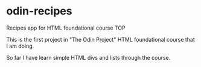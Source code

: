 # odin-recipes
Recipes app for HTML foundational course TOP

This is the first project in "The Odin Project" HTML foundational course that I am doing.

So far I have learn simple HTML divs and lists through the course.